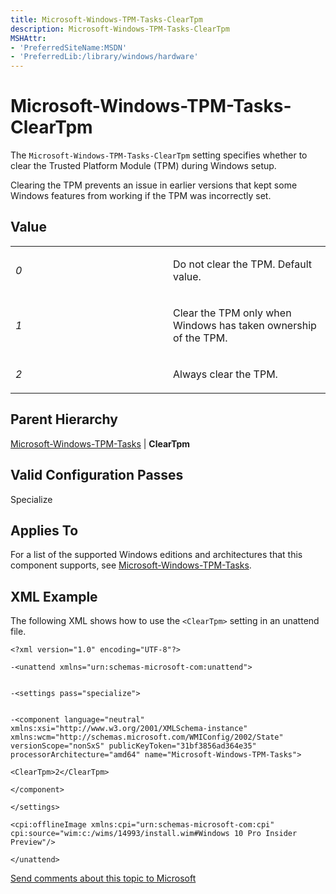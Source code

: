 ```yaml
---
title: Microsoft-Windows-TPM-Tasks-ClearTpm
description: Microsoft-Windows-TPM-Tasks-ClearTpm
MSHAttr:
- 'PreferredSiteName:MSDN'
- 'PreferredLib:/library/windows/hardware'
---
```


# Microsoft-Windows-TPM-Tasks-ClearTpm

The `Microsoft-Windows-TPM-Tasks-ClearTpm` setting specifies whether to clear the Trusted Platform Module (TPM) during Windows setup.

Clearing the TPM prevents an issue in earlier versions that kept some Windows features from working if the TPM was incorrectly set.

## Value


<table>
<colgroup>
<col width="50%" />
<col width="50%" />
</colgroup>
<tbody>
<tr class="odd">
<td><p><em>0</em></p></td>
<td><p>Do not clear the TPM. Default value.</p></td>
</tr><tr class="even">
<td><p><em>1</em></p></td>
<td><p>Clear the TPM only when Windows has taken ownership of the TPM. </p></td>
</tr><tr class="odd">
<td><p><em>2</em></p></td>
<td><p>Always clear the TPM. </p></td>
</tr>
</tbody>
</table>

## Parent Hierarchy


[Microsoft-Windows-TPM-Tasks](microsoft-windows-tpm-tasks.md) | **ClearTpm**

## Valid Configuration Passes


Specialize

## Applies To


For a list of the supported Windows editions and architectures that this component supports, see [Microsoft-Windows-TPM-Tasks](microsoft-windows-tpm-tasks.md).

## XML Example


The following XML shows how to use the `<ClearTpm>` setting in an unattend file.

``` syntax
<?xml version="1.0" encoding="UTF-8"?>

-<unattend xmlns="urn:schemas-microsoft-com:unattend">


-<settings pass="specialize">


-<component language="neutral" xmlns:xsi="http://www.w3.org/2001/XMLSchema-instance" xmlns:wcm="http://schemas.microsoft.com/WMIConfig/2002/State" versionScope="nonSxS" publicKeyToken="31bf3856ad364e35" processorArchitecture="amd64" name="Microsoft-Windows-TPM-Tasks">

<ClearTpm>2</ClearTpm>

</component>

</settings>

<cpi:offlineImage xmlns:cpi="urn:schemas-microsoft-com:cpi" cpi:source="wim:c:/wims/14993/install.wim#Windows 10 Pro Insider Preview"/>

</unattend>
```

[Send comments about this topic to Microsoft](mailto:wsddocfb@microsoft.com?subject=Documentation%20feedback%20%5Bp_unattend\p_unattend%5D:%20Microsoft-Windows-TwinUI%20%20RELEASE:%20%2810/3/2016%29&body=%0A%0APRIVACY%20STATEMENT%0A%0AWe%20use%20your%20feedback%20to%20improve%20the%20documentation.%20We%20don't%20use%20your%20email%20address%20for%20any%20other%20purpose,%20and%20we'll%20remove%20your%20email%20address%20from%20our%20system%20after%20the%20issue%20that%20you're%20reporting%20is%20fixed.%20While%20we're%20working%20to%20fix%20this%20issue,%20we%20might%20send%20you%20an%20email%20message%20to%20ask%20for%20more%20info.%20Later,%20we%20might%20also%20send%20you%20an%20email%20message%20to%20let%20you%20know%20that%20we've%20addressed%20your%20feedback.%0A%0AFor%20more%20info%20about%20Microsoft's%20privacy%20policy,%20see%20http://privacy.microsoft.com/default.aspx. "Send comments about this topic to Microsoft")